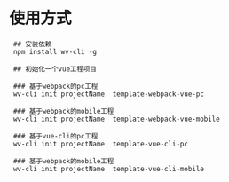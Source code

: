 <!--
 * @Descripttion: 
 * @Author: Weize
 * @Date: 2021-04-28 10:36:18
 * @LastEditors: Weize
 * @LastEditTime: 2021-04-28 11:27:49
-->
# 使用方式
```
 ## 安装依赖
 npm install wv-cli -g

 ## 初始化一个vue工程项目
 
 ### 基于webpack的pc工程
 wv-cli init projectName  template-webpack-vue-pc
 
 ### 基于webpack的mobile工程
 wv-cli init projectName  template-webpack-vue-mobile
 
 ### 基于vue-cli的pc工程
 wv-cli init projectName  template-vue-cli-pc
 
 ### 基于webpack的mobile工程
 wv-cli init projectName  template-vue-cli-mobile
 

```
